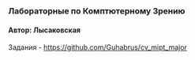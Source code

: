 ### Лабораторные по Комптютерному Зрению
#### Автор: Лысаковская
Задания - https://github.com/Guhabrus/cv_mipt_major
